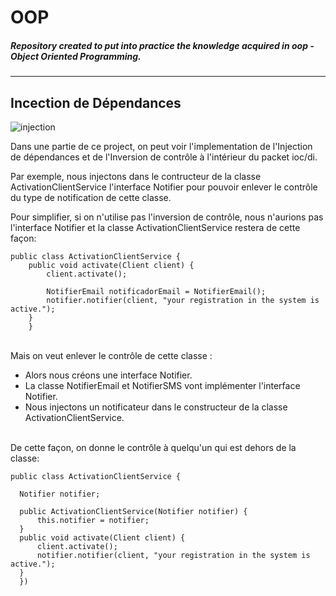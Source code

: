 # OOP
##### Repository created to put into practice the knowledge acquired in oop - Object Oriented Programming.<br>

---
Incection de Dépendances
---
![injection](https://github.com/miriafassarella/OOP/assets/43910212/d214990b-3a79-4bd9-a46f-c734cc666d3e)

Dans une partie de ce project, on peut voir l'implementation de l'Injection de dépendances et de l'Inversion de contrôle à l'intérieur du packet ioc/di.<br>

Par exemple, nous injectons dans le contructeur de la classe ActivationClientService l'interface Notifier pour pouvoir enlever le contrôle du type de notification de cette classe.
  
Pour simplifier, si on n'utilise pas l'inversion de contrôle, nous n'aurions pas l'interface Notifier et la classe ActivationClientService restera de cette façon: 

```
public class ActivationClientService {
	public void activate(Client client) {
		client.activate();

		NotifierEmail notificadorEmail = NotifierEmail();
		notifier.notifier(client, "your registration in the system is active.");
	}
	}
```
<br>Mais on veut enlever le contrôle de cette classe :  
- Alors nous créons une interface Notifier.
- La classe NotifierEmail et NotifierSMS vont implémenter l'interface Notifier.
- Nous injectons un notificateur dans le constructeur de la classe ActivationClientService.
  
<br>De cette façon, on donne le contrôle à quelqu'un qui est dehors de la classe:
<br>
  ```
  public class ActivationClientService {

	Notifier notifier;

	public ActivationClientService(Notifier notifier) {
		this.notifier = notifier;
	}
	public void activate(Client client) {
		client.activate();
		notifier.notifier(client, "your registration in the system is active.");
	}
	})
```

